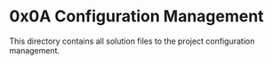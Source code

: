 # 0x0A Configuration Management

This directory contains all solution files to the project configuration management.
